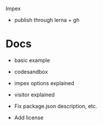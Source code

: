 Impex
- publish through lerna + gh 

# Docs
- basic example
- codesandbox
- impex options explained
- visitor explained

- Fix package.json description, etc. 
- Add license
